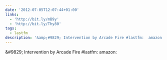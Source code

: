 ```yaml
---
date: '2012-07-05T12:07:44+01:00'
links:
  - 'http://bit.ly/mB9y'
  - 'http://bit.ly/Thy80'
tags:
  - lastfm
description: '&amp;#9829; Intervention by Arcade Fire #lastfm:  amazon: '
---
```

&amp;#9829; Intervention by Arcade Fire #lastfm:  amazon: 
